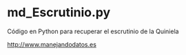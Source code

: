 md_Escrutinio.py
================

Código en Python para recuperar el escrutinio de la Quiniela

http://www.manejandodatos.es
